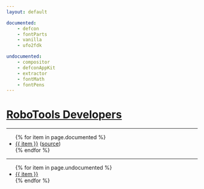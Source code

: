 ```yaml
---
layout: default

documented: 
    - defcon
    - fontParts
    - vanilla
    - ufo2fdk

undocumented:
    - compositor
    - defconAppKit
    - extractor
    - fontMath
    - fontPens
---
```


# [RoboTools Developers](https://github.com/robotools)

----

<ul>
{% for item in page.documented %}
    <li><a href="https://{{ item }}.robotools.dev">{{ item }}</a> <span class="source">(<a href="https://github.com/robotools/{{ item }}">source</a>)</span></li>
{% endfor %}
</ul>

----

<ul class="no-documentation">
{% for item in page.undocumented %}
    <li><a href="https://github.com/robotools/{{ item }}">{{ item }}</a></li>
{% endfor %}
</ul>

